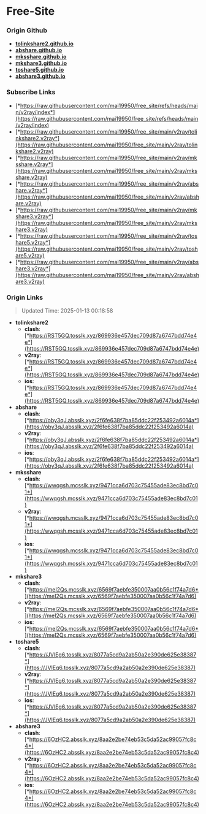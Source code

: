 # Free-Site

### Origin Github

- [**tolinkshare2.github.io**](https://github.com/tolinkshare2/tolinkshare2.github.io)
- [**abshare.github.io**](https://github.com/abshare/abshare.github.io)
- [**mksshare.github.io**](https://github.com/mksshare/mksshare.github.io)
- [**mkshare3.github.io**](https://github.com/mkshare3/mkshare3.github.io)
- [**toshare5.github.io**](https://github.com/toshare5/toshare5.github.io)
- [**abshare3.github.io**](https://github.com/abshare3/abshare3.github.io)

### Subscribe Links

- [*https://raw.githubusercontent.com/mai19950/free_site/refs/heads/main/v2ray/index*](https://raw.githubusercontent.com/mai19950/free_site/refs/heads/main/v2ray/index)
- [*https://raw.githubusercontent.com/mai19950/free_site/main/v2ray/tolinkshare2.v2ray*](https://raw.githubusercontent.com/mai19950/free_site/main/v2ray/tolinkshare2.v2ray)
- [*https://raw.githubusercontent.com/mai19950/free_site/main/v2ray/mksshare.v2ray*](https://raw.githubusercontent.com/mai19950/free_site/main/v2ray/mksshare.v2ray)
- [*https://raw.githubusercontent.com/mai19950/free_site/main/v2ray/abshare.v2ray*](https://raw.githubusercontent.com/mai19950/free_site/main/v2ray/abshare.v2ray)
- [*https://raw.githubusercontent.com/mai19950/free_site/main/v2ray/mkshare3.v2ray*](https://raw.githubusercontent.com/mai19950/free_site/main/v2ray/mkshare3.v2ray)
- [*https://raw.githubusercontent.com/mai19950/free_site/main/v2ray/toshare5.v2ray*](https://raw.githubusercontent.com/mai19950/free_site/main/v2ray/toshare5.v2ray)
- [*https://raw.githubusercontent.com/mai19950/free_site/main/v2ray/abshare3.v2ray*](https://raw.githubusercontent.com/mai19950/free_site/main/v2ray/abshare3.v2ray)

### Origin Links

> Updated Time: 2025-01-13 00:18:58

- **tolinkshare2**
  - **clash**: [*https://RST5GQ.tosslk.xyz/869936e457dec709d87a6747bdd74e4e*](https://RST5GQ.tosslk.xyz/869936e457dec709d87a6747bdd74e4e)
  - **v2ray**: [*https://RST5GQ.tosslk.xyz/869936e457dec709d87a6747bdd74e4e*](https://RST5GQ.tosslk.xyz/869936e457dec709d87a6747bdd74e4e)
  - **ios**: [*https://RST5GQ.tosslk.xyz/869936e457dec709d87a6747bdd74e4e*](https://RST5GQ.tosslk.xyz/869936e457dec709d87a6747bdd74e4e)
- **abshare**
  - **clash**: [*https://oby3qJ.absslk.xyz/2f6fe638f7ba85ddc22f253492a6014a*](https://oby3qJ.absslk.xyz/2f6fe638f7ba85ddc22f253492a6014a)
  - **v2ray**: [*https://oby3qJ.absslk.xyz/2f6fe638f7ba85ddc22f253492a6014a*](https://oby3qJ.absslk.xyz/2f6fe638f7ba85ddc22f253492a6014a)
  - **ios**: [*https://oby3qJ.absslk.xyz/2f6fe638f7ba85ddc22f253492a6014a*](https://oby3qJ.absslk.xyz/2f6fe638f7ba85ddc22f253492a6014a)
- **mksshare**
  - **clash**: [*https://wwqgsh.mcsslk.xyz/9471cca6d703c75455ade83ec8bd7c01*](https://wwqgsh.mcsslk.xyz/9471cca6d703c75455ade83ec8bd7c01)
  - **v2ray**: [*https://wwqgsh.mcsslk.xyz/9471cca6d703c75455ade83ec8bd7c01*](https://wwqgsh.mcsslk.xyz/9471cca6d703c75455ade83ec8bd7c01)
  - **ios**: [*https://wwqgsh.mcsslk.xyz/9471cca6d703c75455ade83ec8bd7c01*](https://wwqgsh.mcsslk.xyz/9471cca6d703c75455ade83ec8bd7c01)
- **mkshare3**
  - **clash**: [*https://meI2Qs.mcsslk.xyz/6569f7aebfe350007aa0b56c1f74a7d6*](https://meI2Qs.mcsslk.xyz/6569f7aebfe350007aa0b56c1f74a7d6)
  - **v2ray**: [*https://meI2Qs.mcsslk.xyz/6569f7aebfe350007aa0b56c1f74a7d6*](https://meI2Qs.mcsslk.xyz/6569f7aebfe350007aa0b56c1f74a7d6)
  - **ios**: [*https://meI2Qs.mcsslk.xyz/6569f7aebfe350007aa0b56c1f74a7d6*](https://meI2Qs.mcsslk.xyz/6569f7aebfe350007aa0b56c1f74a7d6)
- **toshare5**
  - **clash**: [*https://JVlEg6.tosslk.xyz/8077a5cd9a2ab50a2e390de625e38387*](https://JVlEg6.tosslk.xyz/8077a5cd9a2ab50a2e390de625e38387)
  - **v2ray**: [*https://JVlEg6.tosslk.xyz/8077a5cd9a2ab50a2e390de625e38387*](https://JVlEg6.tosslk.xyz/8077a5cd9a2ab50a2e390de625e38387)
  - **ios**: [*https://JVlEg6.tosslk.xyz/8077a5cd9a2ab50a2e390de625e38387*](https://JVlEg6.tosslk.xyz/8077a5cd9a2ab50a2e390de625e38387)
- **abshare3**
  - **clash**: [*https://6OzHC2.absslk.xyz/8aa2e2be74eb53c5da52ac99057fc8c4*](https://6OzHC2.absslk.xyz/8aa2e2be74eb53c5da52ac99057fc8c4)
  - **v2ray**: [*https://6OzHC2.absslk.xyz/8aa2e2be74eb53c5da52ac99057fc8c4*](https://6OzHC2.absslk.xyz/8aa2e2be74eb53c5da52ac99057fc8c4)
  - **ios**: [*https://6OzHC2.absslk.xyz/8aa2e2be74eb53c5da52ac99057fc8c4*](https://6OzHC2.absslk.xyz/8aa2e2be74eb53c5da52ac99057fc8c4)
